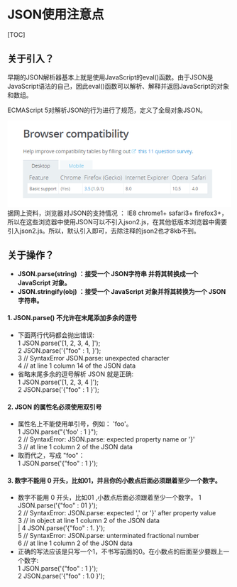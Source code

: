 # JSON使用注意点  

[TOC]

## 关于引入？
早期的JSON解析器基本上就是使用JavaScript的eval()函数。由于JSON是JavaScript语法的自己，因此eval()函数可以解析、解释并返回JavaScript的对象和数组。

ECMAScript 5对解析JSON的行为进行了规范，定义了全局对象JSON。

![](/JSON/JSON使用注意点/bVdkWG.png)  
据网上资料，浏览器对JSON的支持情况 ： IE8 chrome1+ safari3+ firefox3+，所以在这些浏览器中使用JSON可以不引入json2.js，在其他低版本浏览器中需要引入json2.js。所以，默认引入即可，去除注释的json2也才8kb不到。

## 关于操作？
-  __JSON.parse(string) ：接受一个 JSON字符串 并将其转换成一个 JavaScript 对象。__
-  __JSON.stringify(obj) ：接受一个 JavaScript 对象并将其转换为一个 JSON字符串。__

#### 1. __JSON.parse() 不允许在末尾添加多余的逗号__  
- 下面两行代码都会抛出错误:  
1 JSON.parse('[1, 2, 3, 4, ]');  
2 JSON.parse('{"foo" : 1, }');  
3 // SyntaxError JSON.parse: unexpected character   
4 // at line 1 column 14 of the JSON data  
- 省略末尾多余的逗号解析 JSON 就是正确:  
1 JSON.parse('[1, 2, 3, 4 ]');  
2 JSON.parse('{"foo" : 1 }');  

#### 2. __JSON 的属性名必须使用双引号__  
- 属性名上不能使用单引号，例如： 'foo'。  
1 JSON.parse("{'foo' : 1 }");  
2 // SyntaxError: JSON.parse: expected property name or '}'   
3 // at line 1 column 2 of the JSON data  
- 取而代之，写成 "foo"：  
1 JSON.parse('{"foo" : 1 }');  

#### 3. __数字不能用 0 开头，比如01，并且你的小数点后面必须跟着至少一个数字。__  
- 数字不能用 0 开头，比如01 ,小数点后面必须跟着至少一个数字。
1 JSON.parse('{"foo" : 01 }');  
2 // SyntaxError: JSON.parse: expected ',' or '}' after property value   
3 // in object at line 1 column 2 of the JSON data  
|
4 JSON.parse('{"foo" : 1. }');   
5 // SyntaxError: JSON.parse: unterminated fractional number   
6 // at line 1 column 2 of the JSON data  
- 正确的写法应该是只写一个1，不书写前面的0。在小数点的后面至少要跟上一个数字:  
1 JSON.parse('{"foo" : 1 }');  
2 JSON.parse('{"foo" : 1.0 }');  
   